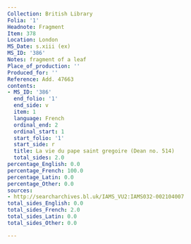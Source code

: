 ```yaml
---
Collection: British Library
Folia: '1'
Headnote: Fragment
Item: 378
Location: London
MS_Date: s.xiii (ex)
MS_ID: '386'
Notes: fragment of a leaf
Place_of_production: ''
Produced_for: ''
Reference: Add. 47663
contents:
- MS_ID: '386'
  end_folio: '1'
  end_side: v
  item: 1
  language: French
  ordinal_end: 2
  ordinal_start: 1
  start_folio: '1'
  start_side: r
  title: La vie du pape saint gregoire (Dean no. 514)
  total_sides: 2.0
percentage_English: 0.0
percentage_French: 100.0
percentage_Latin: 0.0
percentage_Other: 0.0
sources:
- http://searcharchives.bl.uk/IAMS_VU2:IAMS032-002104007
total_sides_English: 0.0
total_sides_French: 2.0
total_sides_Latin: 0.0
total_sides_Other: 0.0

---
```

